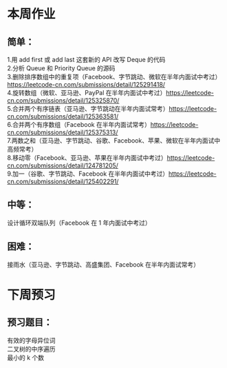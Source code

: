 
# 本周作业
## 简单：  
  1.用 add first 或 add last 这套新的 API 改写 Deque 的代码  
  2.分析 Queue 和 Priority Queue 的源码  
  3.删除排序数组中的重复项（Facebook、字节跳动、微软在半年内面试中考过）https://leetcode-cn.com/submissions/detail/125291418/  
  4.旋转数组（微软、亚马逊、PayPal 在半年内面试中考过）https://leetcode-cn.com/submissions/detail/125325870/  
  5.合并两个有序链表（亚马逊、字节跳动在半年内面试常考）https://leetcode-cn.com/submissions/detail/125363581/  
  6.合并两个有序数组（Facebook 在半年内面试常考）https://leetcode-cn.com/submissions/detail/125375313/  
  7.两数之和（亚马逊、字节跳动、谷歌、Facebook、苹果、微软在半年内面试中高频常考）  
  8.移动零（Facebook、亚马逊、苹果在半年内面试中考过）https://leetcode-cn.com/submissions/detail/124781205/  
  9.加一（谷歌、字节跳动、Facebook 在半年内面试中考过）https://leetcode-cn.com/submissions/detail/125402291/  
## 中等：
设计循环双端队列（Facebook 在 1 年内面试中考过）  
## 困难：  
接雨水（亚马逊、字节跳动、高盛集团、Facebook 在半年内面试常考）  
# 下周预习  
## 预习题目：  
有效的字母异位词  
二叉树的中序遍历  
最小的 k 个数  
